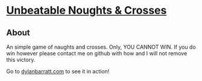 # <h1> <a href ="https://www.dylanbarratt.com/projects/Noughts & crosses"> Unbeatable Noughts & Crosses </a> </h1>

## About <a name = "about"></a>

An simple game of naughts and crosses. Only, YOU CANNOT WIN. If you do win however please contact me on github with how and I will not remove this victory.

Go to <a href ="https://www.dylanbarratt.com/projects/Noughts & crosses">dylanbarratt.com</a> to see it in action!
